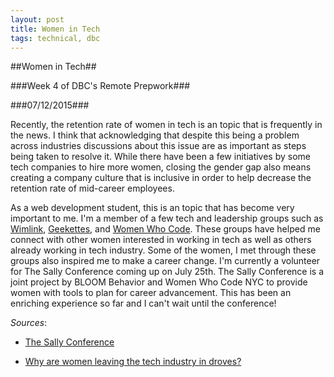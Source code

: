 ```yaml
---
layout: post
title: Women in Tech
tags: technical, dbc
---
```

##Women in Tech##

###Week 4 of DBC's Remote Prepwork###

###07/12/2015###

Recently, the retention rate of women in tech is an topic that is frequently in the news. I think that acknowledging that despite this being a problem across industries discussions about this issue are as important as steps being taken to resolve it. While there have been a few initiatives by some tech companies to hire more women, closing the gender gap also means creating a company culture that is inclusive in order to help decrease the retention rate of mid-career employees.

As a web development student, this is an topic that has become very important to me. I'm a member of a few tech and leadership groups such as [Wimlink](http://www.meetup.com/wimlink/), [Geekettes](http://www.geekettes.io/), and [Women Who Code](https://www.womenwhocode.com/). These groups have helped me connect with other women interested in working in tech as well as others already working in tech industry. Some of the women, I met through these groups also inspired me to make a career change. I'm currently a volunteer for The Sally Conference coming up on July 25th. The Sally Conference is a joint project by BLOOM Behavior and Women Who Code NYC to provide women with tools to plan for career advancement. This has been an enriching experience so far and I can't wait until the conference!

*Sources*:

- [The Sally Conference](http://www.behaviorlikeaboss.com/events/)

- [Why are women leaving the tech industry in droves?](http://www.latimes.com/business/la-fi-women-tech-20150222-story.html#page=1)